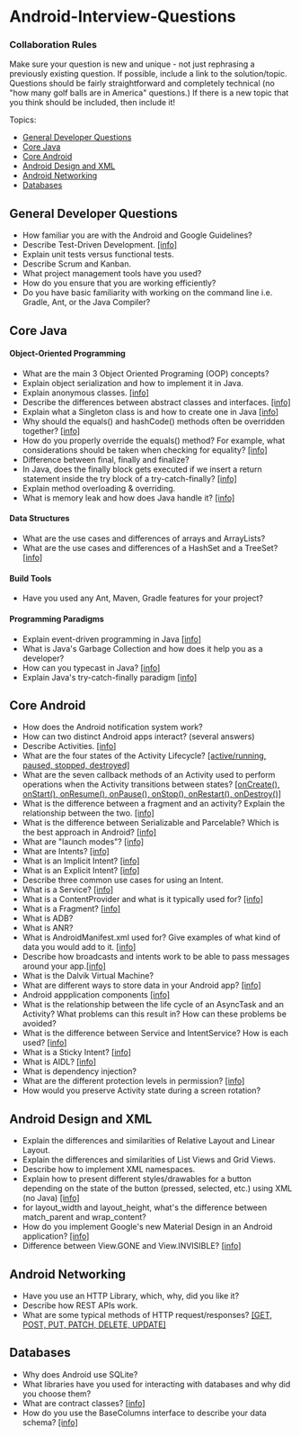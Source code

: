 Android-Interview-Questions
===========================
### Collaboration Rules
<p>Make sure your question is new and unique - not just rephrasing a previously existing question. If possible, include a link to the solution/topic. Questions should be fairly straightforward and completely technical (no "how many golf balls are in America" questions.) If there is a new topic that you think should be included, then include it!</p>

Topics:
* <a href="#general-developer-questions">General Developer Questions</a>
* <a href="#core-java">Core Java</a>
* <a href="#core-android">Core Android</a>
* <a href="#android-design-and-xml">Android Design and XML</a>
* <a href="#android-networking">Android Networking</a>
* <a href="#databases">Databases</a>

## General Developer Questions
* How familiar you are with the Android and Google Guidelines?
* Describe Test-Driven Development. [[info]](http://en.wikipedia.org/wiki/Test-driven\_development)
* Explain unit tests versus functional tests.
* Describe Scrum and Kanban.
* What project management tools have you used?
* How do you ensure that you are working efficiently?
* Do you have basic familiarity with working on the command line i.e. Gradle, Ant, or the Java Compiler?

## Core Java
#### Object-Oriented Programming
* What are the main 3 Object Oriented Programing (OOP) concepts?
* Explain object serialization and how to implement it in Java.
* Explain anonymous classes. [[info]](http://docs.oracle.com/javase/tutorial/java/javaOO/anonymousclasses.html)
* Describe the differences between abstract classes and interfaces. [[info]](http://www.javaworld.com/article/2077421/learn-java/abstract-classes-vs-interfaces.html)
* Explain what a Singleton class is and how to create one in Java [[info]](http://www.javaworld.com/article/2073352/core-java/simply-singleton.html)
* Why should the equals() and hashCode() methods often be overridden together? [[info]](http://stackoverflow.com/questions/2265503/why-do-i-need-to-override-the-equals-and-hashcode-methods-in-java/2265637#2265637)
* How do you properly override the equals() method? For example, what considerations should be taken when checking for equality? [[info]](http://www.geeksforgeeks.org/overriding-equals-method-in-java/)
* Difference between final, finally and finalize?
* In Java, does the finally block gets executed if we insert a return statement inside the try block of a try-catch-finally?  [[info]]([https://stackoverflow.com/a/65049/497132])
* Explain method overloading & overriding. 
* What is memory leak and how does Java handle it? [[info]]([https://stackify.com/memory-leaks-java/])

#### Data Structures
* What are the use cases and differences of arrays and ArrayLists?
* What are the use cases and differences of a HashSet and a TreeSet?  [[info]]([https://stackoverflow.com/a/4464394/497132])

#### Build Tools
* Have you used any Ant, Maven, Gradle features for your project?

#### Programming Paradigms
* Explain event-driven programming in Java [[info]](http://en.wikibooks.org/wiki/Java\_Programming/Event\_Handling)
* What is Java's Garbage Collection and how does it help you as a developer?
* How can you typecast in Java? [[info]](http://www.studytonight.com/java/type-casting-in-java)
* Explain Java's try-catch-finally paradigm [[info]](http://www.studytonight.com/java/try-and-catch-block.php)

## Core Android
* How does the Android notification system work?
* How can two distinct Android apps interact? (several answers)
* Describe Activities. [[info]](http://developer.android.com/reference/android/app/Activity.html)
* What are the four states of the Activity Lifecycle? [[active/running, paused, stopped, destroyed]](https://developer.android.com/reference/android/app/Activity.html#ActivityLifecycle)
* What are the seven callback methods of an Activity used to perform operations when the Activity transitions between states? [[onCreate(), onStart(), onResume(), onPause(), onStop(), onRestart(), onDestroy()]](https://developer.android.com/reference/android/app/Activity.html#ActivityLifecycle)
* What is the difference between a fragment and an activity? Explain the relationship between the two. [[info]]([https://stackoverflow.com/a/45252253/497132])
* What is the difference between Serializable and Parcelable? Which is the best approach in Android? [[info]]([https://stackoverflow.com/a/50114007/497132])
* What are "launch modes"? [[info]]([https://android.jlelse.eu/android-activity-launch-mode-e0df1aa72242])
* What are Intents? [[info]](http://developer.android.com/guide/components/intents-filters.html)
* What is an Implicit Intent? [[info]](https://developer.android.com/guide/components/intents-filters.html#ExampleSend)
* What is an Explicit Intent? [[info]](https://developer.android.com/guide/components/intents-filters.html#ExampleExplicit)
* Describe three common use cases for using an Intent.
* What is a Service? [[info]](http://developer.android.com/guide/components/services.html)
* What is a ContentProvider and what is it typically used for? [[info]](http://developer.android.com/guide/topics/providers/content-providers.html)
* What is a Fragment? [[info]](http://developer.android.com/guide/components/fragments.html)
* What is ADB?
* What is ANR?
* What is AndroidManifest.xml used for? Give examples of what kind of data you would add to it. [[info]](http://developer.android.com/guide/topics/manifest/manifest-intro.html)
* Describe how broadcasts and intents work to be able to pass messages around your app.[[info]](http://www.techotopia.com/index.php/Android\_Broadcast\_Intents\_and\_Broadcast\_Receivers)
* What is the Dalvik Virtual Machine?
* What are different ways to store data in your Android app? [[info]](https://developer.android.com/guide/topics/data/data-storage.html)
* Android appplication components [[info]](http://www.tutorialspoint.com/android/android\_application\_components.htm)
* What is the relationship between the life cycle of an AsyncTask and an Activity? What problems can this result in? How can these problems be avoided?
* What is the difference between Service and IntentService? How is each used? [[info]]([https://stackoverflow.com/a/15772151/497132])
* What is a Sticky Intent? [[info]]([https://stackoverflow.com/a/26038985/497132])
* What is AIDL? [[info]](https://developer.android.com/guide/components/aidl.html)
* What is dependency injection? 
* What are the different protection levels in permission? [[info]](https://developer.android.com/guide/topics/manifest/permission-element.html)
* How would you preserve Activity state during a screen rotation?

## Android Design and XML
* Explain the differences and similarities of Relative Layout and Linear Layout.
* Explain the differences and similarities of List Views and Grid Views.
* Describe how to implement XML namespaces.
* Explain how to present different styles/drawables for a button depending
on the state of the button (pressed, selected, etc.) using XML (no Java) [[info]](http://developer.android.com/guide/topics/resources/drawable-resource.html#StateList)
* for layout\_width and layout\_height, what's the difference between match\_parent and wrap\_content?
* How do you implement Google's new Material Design in an Android application? [[info]](https://developer.android.com/training/material/get-started.html)
* Difference between View.GONE and View.INVISIBLE? [[info]]([https://stackoverflow.com/a/11556629/497132])

## Android Networking
* Have you use an HTTP Library, which, why, did you like it?
* Describe how REST APIs work.
* What are some typical methods of HTTP request/responses? [[GET, POST, PUT, PATCH, DELETE, UPDATE]]([http://www.restapitutorial.com/lessons/httpmethods.html])

## Databases
* Why does Android use SQLite?
* What libraries have you used for interacting with databases and why did you choose them?
* What are contract classes? [[info]]([https://stackoverflow.com/a/36265603/497132])
* How do you use the BaseColumns interface to describe your data schema? [[info]]([https://stackoverflow.com/a/7900591/497132])